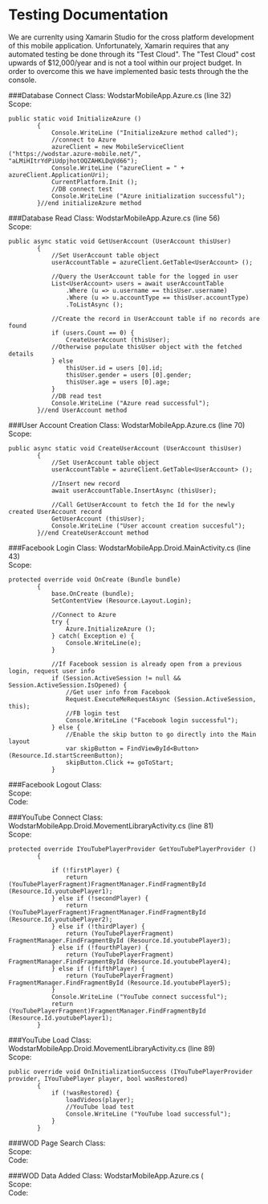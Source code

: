 # Testing Documentation
We are currenlty using Xamarin Studio for the cross platform development of this mobile application. Unfortunately, Xamarin requires that any automated testing be done through its "Test Cloud". The "Test Cloud" cost upwards of $12,000/year and is not a tool within our project budget. In order to overcome this we have implemented basic tests through the the console.

###Database Connect
Class: WodstarMobileApp.Azure.cs (line 32)<br/>
Scope: <br/>

	public static void InitializeAzure ()
			{
				Console.WriteLine ("InitializeAzure method called");
				//connect to Azure
				azureClient = new MobileServiceClient ("https://wodstar.azure-mobile.net/", "aLMiHItrYdPiUdpjhotOQZAHKLDqVd66");
				Console.WriteLine ("azureClient = " + azureClient.ApplicationUri);
				CurrentPlatform.Init ();
				//DB connect test
				Console.WriteLine ("Azure initialization successful");
			}//end initializeAzure method


###Database Read
Class: WodstarMobileApp.Azure.cs (line 56) <br/>
Scope: <br/>


	public async static void GetUserAccount (UserAccount thisUser) 
			{
				//Set UserAccount table object
				userAccountTable = azureClient.GetTable<UserAccount> ();

				//Query the UserAccount table for the logged in user
				List<UserAccount> users = await userAccountTable
					.Where (u => u.username == thisUser.username)
					.Where (u => u.accountType == thisUser.accountType)
					.ToListAsync ();
	
				//Create the record in UserAccount table if no records are found
				if (users.Count == 0) {
					CreateUserAccount (thisUser);
				//Otherwise populate thisUser object with the fetched details
				} else 
					thisUser.id = users [0].id;
					thisUser.gender = users [0].gender;
					thisUser.age = users [0].age;
				}
				//DB read test
				Console.WriteLine ("Azure read successful");
			}//end UserAccount method


###User Account Creation 
Class: WodstarMobileApp.Azure.cs (line 70) <br/>
Scope: <br/>


	public async static void CreateUserAccount (UserAccount thisUser)
			{
				//Set UserAccount table object
				userAccountTable = azureClient.GetTable<UserAccount> ();
	
				//Insert new record
				await userAccountTable.InsertAsync (thisUser);
	
				//Call GetUserAccount to fetch the Id for the newly created UserAccount record
				GetUserAccount (thisUser);
				Console.WriteLine ("User account creation succesful");
			}//end CreateUserAccount method

###Facebook Login
Class: WodstarMobileApp.Droid.MainActivity.cs (line 43) <br/>
Scope: <br/>


	protected override void OnCreate (Bundle bundle)
			{
				base.OnCreate (bundle);
				SetContentView (Resource.Layout.Login);
	
				//Connect to Azure
				try {
					Azure.InitializeAzure ();
				} catch( Exception e) {
					Console.WriteLine(e);
				}
	
				//If Facebook session is already open from a previous login, request user info
				if (Session.ActiveSession != null && Session.ActiveSession.IsOpened) {
					//Get user info from Facebook
					Request.ExecuteMeRequestAsync (Session.ActiveSession, this);
					//FB login test
					Console.WriteLine ("Facebook login successful");
				} else {
					//Enable the skip button to go directly into the Main layout
					var skipButton = FindViewById<Button> (Resource.Id.startScreenButton);
					skipButton.Click += goToStart;
				}



###Facebook Logout
Class: <br/>
Scope: <br/>
Code:

###YouTube Connect
Class: WodstarMobileApp.Droid.MovementLibraryActivity.cs (line 81)<br/>
Scope: <br/>


	protected override IYouTubePlayerProvider GetYouTubePlayerProvider ()
			{
	
				if (!firstPlayer) {
					return (YouTubePlayerFragment)FragmentManager.FindFragmentById (Resource.Id.youtubePlayer1);
				} else if (!secondPlayer) {
					return (YouTubePlayerFragment)FragmentManager.FindFragmentById (Resource.Id.youtubePlayer2);
				} else if (!thirdPlayer) {
					return (YouTubePlayerFragment) FragmentManager.FindFragmentById (Resource.Id.youtubePlayer3);
				} else if (!fourthPlayer) {
					return (YouTubePlayerFragment) FragmentManager.FindFragmentById (Resource.Id.youtubePlayer4);
				} else if (!fifthPlayer) {
					return (YouTubePlayerFragment) FragmentManager.FindFragmentById (Resource.Id.youtubePlayer5);
				}
				Console.WriteLine ("YouTube connect successful");
				return (YouTubePlayerFragment)FragmentManager.FindFragmentById (Resource.Id.youtubePlayer1);
			}


###YouTube Load
Class: WodstarMobileApp.Droid.MovementLibraryActivity.cs (line 89) <br/>
Scope: <br/>

	public override void OnInitializationSuccess (IYouTubePlayerProvider provider, IYouTubePlayer player, bool wasRestored)
			{
				if (!wasRestored) {
					loadVideos(player);
					//YouTube load test
					Console.WriteLine ("YouTube load successful");
				} 
			}



###WOD Page Search
Class: <br/>
Scope: <br/>
Code:

###WOD Data Added
Class: WodstarMobileApp.Azure.cs (<br/>
Scope: <br/>
Code:





